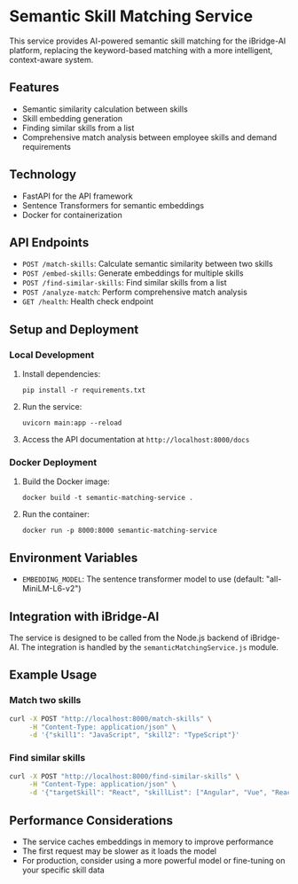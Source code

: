 # Semantic Skill Matching Service

This service provides AI-powered semantic skill matching for the iBridge-AI platform, replacing the keyword-based matching with a more intelligent, context-aware system.

## Features

- Semantic similarity calculation between skills
- Skill embedding generation
- Finding similar skills from a list
- Comprehensive match analysis between employee skills and demand requirements

## Technology

- FastAPI for the API framework
- Sentence Transformers for semantic embeddings
- Docker for containerization

## API Endpoints

- `POST /match-skills`: Calculate semantic similarity between two skills
- `POST /embed-skills`: Generate embeddings for multiple skills
- `POST /find-similar-skills`: Find similar skills from a list
- `POST /analyze-match`: Perform comprehensive match analysis
- `GET /health`: Health check endpoint

## Setup and Deployment

### Local Development

1. Install dependencies:
   ```
   pip install -r requirements.txt
   ```

2. Run the service:
   ```
   uvicorn main:app --reload
   ```

3. Access the API documentation at `http://localhost:8000/docs`

### Docker Deployment

1. Build the Docker image:
   ```
   docker build -t semantic-matching-service .
   ```

2. Run the container:
   ```
   docker run -p 8000:8000 semantic-matching-service
   ```

## Environment Variables

- `EMBEDDING_MODEL`: The sentence transformer model to use (default: "all-MiniLM-L6-v2")

## Integration with iBridge-AI

The service is designed to be called from the Node.js backend of iBridge-AI. The integration is handled by the `semanticMatchingService.js` module.

## Example Usage

### Match two skills

```bash
curl -X POST "http://localhost:8000/match-skills" \
     -H "Content-Type: application/json" \
     -d '{"skill1": "JavaScript", "skill2": "TypeScript"}'
```

### Find similar skills

```bash
curl -X POST "http://localhost:8000/find-similar-skills" \
     -H "Content-Type: application/json" \
     -d '{"targetSkill": "React", "skillList": ["Angular", "Vue", "React Native", "JavaScript", "HTML"]}'
```

## Performance Considerations

- The service caches embeddings in memory to improve performance
- The first request may be slower as it loads the model
- For production, consider using a more powerful model or fine-tuning on your specific skill data